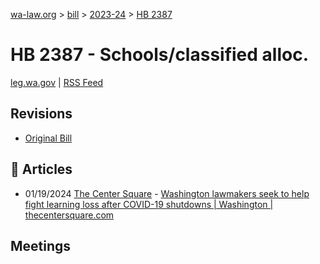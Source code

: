 [wa-law.org](/) > [bill](/bill/) > [2023-24](/bill/2023-24/) > [HB 2387](/bill/2023-24/hb/2387/)

# HB 2387 - Schools/classified alloc.
[leg.wa.gov](https://app.leg.wa.gov/billsummary?BillNumber=2387&Year=2023&Initiative=false) | [RSS Feed](./rss.xml)

## Revisions
* [Original Bill](1/)

## 📰 Articles
* 01/19/2024 [The Center Square](/org/the_center_square/) - [Washington lawmakers seek to help fight learning loss after COVID-19 shutdowns | Washington | thecentersquare.com](https://www.thecentersquare.com/washington/article_5a74fe68-b66e-11ee-871a-ef1bedb08849.html#:~:text=House%20Bill%202387)

## Meetings